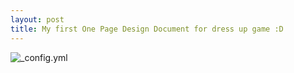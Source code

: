 ```yaml
---
layout: post
title: My first One Page Design Document for dress up game :D
---
```

![_config.yml](http://cs626321.vk.me/v626321291/16f2e/pVzTw1rzcSs.jpg)

